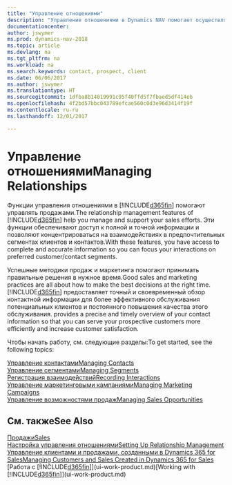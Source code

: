 ```yaml
---
title: "Управление отношениями"
description: "Управление отношениями в Dynamics NAV помогает осуществлять продажи и предоставляет доступ к информации о контактах и потенциальных клиентах для эффективного обслуживания клиентов."
documentationcenter: 
author: jswymer
ms.prod: dynamics-nav-2018
ms.topic: article
ms.devlang: na
ms.tgt_pltfrm: na
ms.workload: na
ms.search.keywords: contact, prospect, client
ms.date: 06/06/2017
ms.author: jswymer
ms.translationtype: HT
ms.sourcegitcommit: 1dfba8b14019991c95f40ffd5f7fbaed5df414eb
ms.openlocfilehash: 4f2bd57bbc043789efcae560c0d3e96d3414f19f
ms.contentlocale: ru-ru
ms.lasthandoff: 12/01/2017

---
```

# <a name="managing-relationships"></a><span data-ttu-id="cba69-103">Управление отношениями</span><span class="sxs-lookup"><span data-stu-id="cba69-103">Managing Relationships</span></span>
<span data-ttu-id="cba69-104">Функции управления отношениями в [!INCLUDE[d365fin](includes/d365fin_md.md)] помогают управлять продажами.</span><span class="sxs-lookup"><span data-stu-id="cba69-104">The relationship management features of [!INCLUDE[d365fin](includes/d365fin_md.md)] help you manage and support your sales efforts.</span></span> <span data-ttu-id="cba69-105">Эти функции обеспечивают доступ к полной и точной информации и позволяют концентрироваться на взаимодействиях в предпочтительных сегментах клиентов и контактов.</span><span class="sxs-lookup"><span data-stu-id="cba69-105">With these features, you have access to complete and accurate information so you can focus your interactions on preferred customer/contact segments.</span></span>

<span data-ttu-id="cba69-106">Успешные методики продаж и маркетинга помогают принимать правильные решения в нужное время.</span><span class="sxs-lookup"><span data-stu-id="cba69-106">Good sales and marketing practices are all about how to make the best decisions at the right time.</span></span> [!INCLUDE[d365fin](includes/d365fin_md.md)]<span data-ttu-id="cba69-107"> предоставляет точный и своевременный обзор контактной информации для более эффективного обслуживания потенциальных клиентов и постоянного повышения качества этого обслуживания.</span><span class="sxs-lookup"><span data-stu-id="cba69-107"> provides a precise and timely overview of your contact information so that you can serve your prospective customers more efficiently and increase customer satisfaction.</span></span>

<span data-ttu-id="cba69-108">Чтобы начать работу, см. следующие разделы:</span><span class="sxs-lookup"><span data-stu-id="cba69-108">To get started, see the following topics:</span></span>

[<span data-ttu-id="cba69-109">Управление контактами</span><span class="sxs-lookup"><span data-stu-id="cba69-109">Managing Contacts</span></span>](marketing-contacts.md)  
[<span data-ttu-id="cba69-110">Управление сегментами</span><span class="sxs-lookup"><span data-stu-id="cba69-110">Managing Segments</span></span>](marketing-segments.md)  
[<span data-ttu-id="cba69-111">Регистрация взаимодействий</span><span class="sxs-lookup"><span data-stu-id="cba69-111">Recording Interactions</span></span>](marketing-interactions.md)  
[<span data-ttu-id="cba69-112">Управление маркетинговыми кампаниями</span><span class="sxs-lookup"><span data-stu-id="cba69-112">Managing Marketing Campaigns</span></span>](marketing-campaigns.md)  
[<span data-ttu-id="cba69-113">Управление возможностями продаж</span><span class="sxs-lookup"><span data-stu-id="cba69-113">Managing Sales Opportunities</span></span>](marketing-manage-sales-opportunities.md)

## <a name="see-also"></a><span data-ttu-id="cba69-114">См. также</span><span class="sxs-lookup"><span data-stu-id="cba69-114">See Also</span></span>
[<span data-ttu-id="cba69-115">Продажи</span><span class="sxs-lookup"><span data-stu-id="cba69-115">Sales</span></span>](sales-manage-sales.md)  
[<span data-ttu-id="cba69-116">Настройка управления отношениями</span><span class="sxs-lookup"><span data-stu-id="cba69-116">Setting Up Relationship Management</span></span>](marketing-setup-marketing.md)  
[<span data-ttu-id="cba69-117">Управление клиентами и продажами, созданными в Dynamics 365 for Sales</span><span class="sxs-lookup"><span data-stu-id="cba69-117">Managing Customers and Sales Created in Dynamics 365 for Sales</span></span>](marketing-integrate-dynamicscrm.md)  
<span data-ttu-id="cba69-118">[Работа с [!INCLUDE[d365fin](includes/d365fin_md.md)]](ui-work-product.md)</span><span class="sxs-lookup"><span data-stu-id="cba69-118">[Working with [!INCLUDE[d365fin](includes/d365fin_md.md)]](ui-work-product.md)</span></span>  


